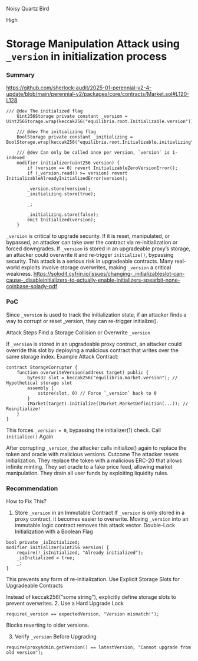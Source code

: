 Noisy Quartz Bird

High

# Storage Manipulation Attack using `_version` in initialization process

### Summary
https://github.com/sherlock-audit/2025-01-perennial-v2-4-update/blob/main/perennial-v2/packages/core/contracts/Market.sol#L120-L128
```solidity
/// @dev The initialized flag
    Uint256Storage private constant _version = Uint256Storage.wrap(keccak256("equilibria.root.Initializable.version"));

    /// @dev The initializing flag
    BoolStorage private constant _initializing = BoolStorage.wrap(keccak256("equilibria.root.Initializable.initializing"));

    /// @dev Can only be called once per version, `version` is 1-indexed
    modifier initializer(uint256 version) {
        if (version == 0) revert InitializableZeroVersionError();
        if (_version.read() >= version) revert InitializableAlreadyInitializedError(version);

        _version.store(version);
        _initializing.store(true);

        _;

        _initializing.store(false);
        emit Initialized(version);
    }
```
 `_version` is critical to upgrade security.
If it is reset, manipulated, or bypassed, an attacker can take over the contract via re-initialization or forced downgrades.
If `_version` is stored in an upgradeable proxy’s storage, an attacker could overwrite it and re-trigger `initialize()`, bypassing security.
This attack is a serious risk in upgradeable contracts.
Many real-world exploits involve storage overwrites, making `_version` a critical weakness. 
https://solodit.cyfrin.io/issues/changing-_initializableslot-can-cause-_disableinitializers-to-actually-enable-initializers-spearbit-none-coinbase-solady-pdf

### PoC
Since `_version` is used to track the initialization state, if an attacker finds a way to corrupt or reset _version, they can re-trigger initialize().

Attack Steps
Find a Storage Collision or Overwrite `_version`

If `_version` is stored in an upgradeable proxy contract, an attacker could override this slot by deploying a malicious contract that writes over the same storage index.
Example Attack Contract:
```solidity
contract StorageCorruptor {
    function overwriteVersion(address target) public {
        bytes32 slot = keccak256("equilibria.market.version"); // Hypothetical storage slot
        assembly {
            sstore(slot, 0) // Force `_version` back to 0
        }
        IMarket(target).initialize(IMarket.MarketDefinition(...)); // Reinitialize!
    }
}
```
This forces `_version = 0`, bypassing the initializer(1) check.
Call `initialize()` Again

After corrupting `_version`, the attacker calls initialize() again to replace the token and oracle with malicious versions.
Outcome
The attacker resets initialization.
They replace the token with a malicious ERC-20 that allows infinite minting.
They set oracle to a fake price feed, allowing market manipulation.
They drain all user funds by exploiting liquidity rules.

### Recommendation
How to Fix This?
1. Store `_version` in an Immutable Contract
If `_version` is only stored in a proxy contract, it becomes easier to overwrite.
Moving `_version` into an immutable logic contract removes this attack vector.
Double-Lock Initialization with a Boolean Flag

```solidity
bool private _isInitialized;
modifier initializer(uint256 version) {
    require(!_isInitialized, "Already initialized"); 
    _isInitialized = true;
    _;
}
```
This prevents any form of re-initialization.
Use Explicit Storage Slots for Upgradeable Contracts

Instead of keccak256("some string"), explicitly define storage slots to prevent overwrites.
2. Use a Hard Upgrade Lock
```solidity
require(_version == expectedVersion, "Version mismatch!");
```
Blocks reverting to older versions.

3. Verify `_version` Before Upgrading
```solidity
require(proxyAdmin.getVersion() == latestVersion, "Cannot upgrade from old version");
```
